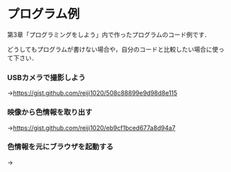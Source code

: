 # プログラム例

第3章「プログラミングをしよう」内で作ったプログラムのコード例です．

どうしてもプログラムが書けない場合や，自分のコードと比較したい場合に使って下さい．

### USBカメラで撮影しよう
→https://gist.github.com/reiji1020/508c88899e9d98d8e115

### 映像から色情報を取り出す
→https://gist.github.com/reiji1020/eb9cf1bced677a8d94a7

### 色情報を元にブラウザを起動する
→